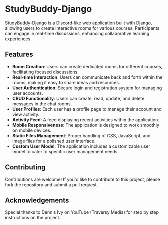 # StudyBuddy-Django

StudyBuddy-Django is a Discord-like web application built with Django, allowing users to create interactive rooms for various courses. Participants can engage in real-time discussions, enhancing collaborative learning experiences.

## Features

- **Room Creation**: Users can create dedicated rooms for different courses, facilitating focused discussions.
- **Real-time Interaction**: Users can communicate back and forth within the rooms, making it easy to share ideas and resources.
- **User Authentication**: Secure login and registration system for managing user accounts.
- **CRUD Functionality**: Users can create, read, update, and delete messages in the chat rooms.
- **User Profiles**: Each user has a profile page to manage their account and view activity.
- **Activity Feed**: A feed displaying recent activities within the application.
- **Mobile Responsiveness**: The application is designed to work smoothly on mobile devices.
- **Static Files Management**: Proper handling of CSS, JavaScript, and image files for a polished user interface.
- **Custom User Model**: The application includes a customizable user model to cater to specific user management needs.

## Contributing

Contributions are welcome! If you'd like to contribute to this project, please fork the repository and submit a pull request.

## Acknowledgements

Special thanks to Dennis Ivy on YouTube (Traversy Media) for step by step instructions on the project.
